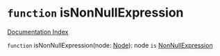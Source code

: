 # `function` isNonNullExpression

[Documentation Index](../README.md)

`function` isNonNullExpression(node: [Node](../interface.Node/README.md)): node `is` [NonNullExpression](../interface.NonNullExpression/README.md)